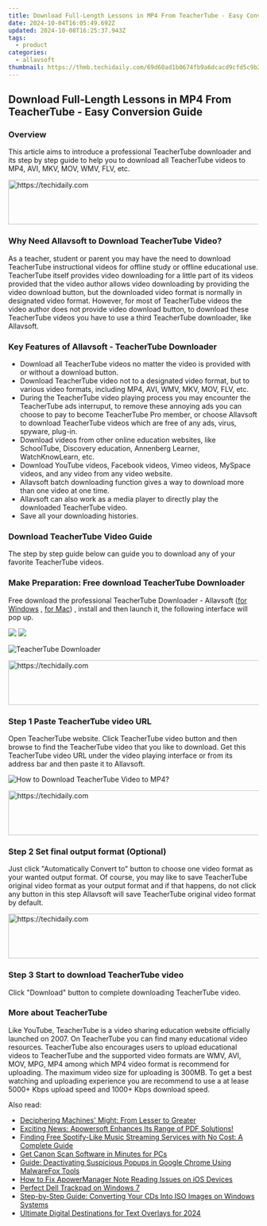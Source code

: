 ```yaml
---
title: Download Full-Length Lessons in MP4 From TeacherTube - Easy Conversion Guide
date: 2024-10-04T16:05:49.692Z
updated: 2024-10-08T16:25:37.943Z
tags:
  - product
categories:
  - allavsoft
thumbnail: https://thmb.techidaily.com/69d60ad1b0674fb9a6dcacd9cfd5c9b2973dbd0d026e48a10d4a2c1cd89022d5.jpg
---
```


## Download Full-Length Lessons in MP4 From TeacherTube - Easy Conversion Guide

### Overview

This article aims to introduce a professional TeacherTube downloader and its step by step guide to help you to download all TeacherTube videos to MP4, AVI, MKV, MOV, WMV, FLV, etc.

<!-- affiliate ads begin -->
<a href="https://aligracehair.sjv.io/c/5597632/2006946/19272" target="_top" id="2006946">
  <img src="//a.impactradius-go.com/display-ad/19272-2006946" border="0" alt="https://techidaily.com" width="728" height="90"/>
</a>
<img height="0" width="0" src="https://aligracehair.sjv.io/i/5597632/2006946/19272" style="position:absolute;visibility:hidden;" border="0" />
<!-- affiliate ads end -->

### Why Need Allavsoft to Download TeacherTube Video?

As a teacher, student or parent you may have the need to download TeacherTube instructional videos for offline study or offline educational use. TeacherTube itself provides video downloading for a little part of its videos provided that the video author allows video downloading by providing the video download button, but the downloaded video format is normally in designated video format. However, for most of TeacherTube videos the video author does not provide video download button, to download these TeacherTube videos you have to use a third TeacherTube downloader, like Allavsoft.

### Key Features of Allavsoft - TeacherTube Downloader

* Download all TeacherTube videos no matter the video is provided with or without a download button.
* Download TeacherTube video not to a designated video format, but to various video formats, including MP4, AVI, WMV, MKV, MOV, FLV, etc.
* During the TeacherTube video playing process you may encounter the TeacherTube ads interruput, to remove these annoying ads you can choose to pay to become TeacherTube Pro member, or choose Allavsoft to download TeacherTube videos which are free of any ads, virus, spyware, plug-in.
* Download videos from other online education websites, like SchoolTube, Discovery education, Annenberg Learner, WatchKnowLearn, etc.
* Download YouTube videos, Facebook videos, Vimeo videos, MySpace videos, and any video from any video website.
* Allavsoft batch downloading function gives a way to download more than one video at one time.
* Allavsoft can also work as a media player to directly play the downloaded TeacherTube video.
* Save all your downloading histories.

### Download TeacherTube Video Guide

The step by step guide below can guide you to download any of your favorite TeacherTube videos.

### Make Preparation: Free download TeacherTube Downloader

Free download the professional TeacherTube Downloader - Allavsoft ([for Windows](https://tools.techidaily.com/allavsoft/products/) , [for Mac](https://tools.techidaily.com/allavsoft/products/)) , install and then launch it, the following interface will pop up.

[![](https://www.allavsoft.com/how-to/../images/how-to/free-download-win.jpg)](https://tools.techidaily.com/allavsoft/products/) [![](https://www.allavsoft.com/how-to/../images/how-to/free-download-mac.jpg)](https://tools.techidaily.com/allavsoft/products/)

![TeacherTube Downloader](https://www.allavsoft.com/how-to/../images/allavsoft/screen-shot-600.jpg)

<!-- affiliate ads begin -->
<a href="https://appsumo.8odi.net/c/5597632/2087408/7443" target="_top" id="2087408">
  <img src="//a.impactradius-go.com/display-ad/7443-2087408" border="0" alt="https://techidaily.com" width="728" height="90"/>
</a>
<img height="0" width="0" src="https://appsumo.8odi.net/i/5597632/2087408/7443" style="position:absolute;visibility:hidden;" border="0" />
<!-- affiliate ads end -->

### Step 1 Paste TeacherTube video URL

Open TeacherTube website. Click TeacherTube video button and then browse to find the TeacherTube video that you like to download. Get this TeacherTube video URL under the video playing interface or from its address bar and then paste it to Allavsoft.

![How to Download TeacherTube Video to MP4?](https://www.allavsoft.com/how-to/../images/how-to/download-rtmp-video/download-rtmp-video.jpg)

<!-- affiliate ads begin -->
<a href="https://appsumo.8odi.net/c/5597632/2068439/7443" target="_top" id="2068439">
  <img src="//a.impactradius-go.com/display-ad/7443-2068439" border="0" alt="https://techidaily.com" width="728" height="90"/>
</a>
<img height="0" width="0" src="https://appsumo.8odi.net/i/5597632/2068439/7443" style="position:absolute;visibility:hidden;" border="0" />
<!-- affiliate ads end -->

### Step 2 Set final output format (Optional)

Just click "Automatically Convert to" button to choose one video format as your wanted output format. Of course, you may like to save TeacherTube original video format as your output format and if that happens, do not click any button in this step Allavsoft will save TeacherTube original video format by default.

<!-- affiliate ads begin -->
<a href="https://appsumo.8odi.net/c/5597632/2052062/7443" target="_top" id="2052062">
  <img src="//a.impactradius-go.com/display-ad/7443-2052062" border="0" alt="https://techidaily.com" width="728" height="90"/>
</a>
<img height="0" width="0" src="https://appsumo.8odi.net/i/5597632/2052062/7443" style="position:absolute;visibility:hidden;" border="0" />
<!-- affiliate ads end -->

### Step 3 Start to download TeacherTube video

Click "Download" button to complete downloading TeacherTube video.

### More about TeacherTube

Like YouTube, TeacherTube is a video sharing education website officially launched on 2007\. On TeacherTube you can find many educational video resources. TeacherTube also encourages users to upload educational videos to TeacherTube and the supported video formats are WMV, AVI, MOV, MPG, MP4 among which MP4 video format is recommend for uploading. The maximum video size for uploading is 300MB. To get a best watching and uploading experience you are recommend to use a at lease 5000+ Kbps upload speed and 1000+ Kbps download speed.

<ins class="adsbygoogle"
     style="display:block"
     data-ad-format="autorelaxed"
     data-ad-client="ca-pub-7571918770474297"
     data-ad-slot="1223367746"></ins>

<ins class="adsbygoogle"
     style="display:block"
     data-ad-client="ca-pub-7571918770474297"
     data-ad-slot="8358498916"
     data-ad-format="auto"
     data-full-width-responsive="true"></ins>

<span class="atpl-alsoreadstyle">Also read:</span>
<div><ul>
<li><a href="https://tech-hub.techidaily.com/deciphering-machines-might-from-lesser-to-greater/"><u>Deciphering Machines' Might: From Lesser to Greater</u></a></li>
<li><a href="https://discover-forum.techidaily.com/exciting-news-apowersoft-enhances-its-range-of-pdf-solutions/"><u>Exciting News: Apowersoft Enhances Its Range of PDF Solutions!</u></a></li>
<li><a href="https://discover-forum.techidaily.com/finding-free-spotify-like-music-streaming-services-with-no-cost-a-complete-guide/"><u>Finding Free Spotify-Like Music Streaming Services with No Cost: A Complete Guide</u></a></li>
<li><a href="https://driver-install.techidaily.com/get-canon-scan-software-in-minutes-for-pcs/"><u>Get Canon Scan Software in Minutes for PCs</u></a></li>
<li><a href="https://discover-forum.techidaily.com/guide-deactivating-suspicious-popups-in-google-chrome-using-malwarefox-tools/"><u>Guide: Deactivating Suspicious Popups in Google Chrome Using MalwareFox Tools</u></a></li>
<li><a href="https://discover-forum.techidaily.com/how-to-fix-apowermanager-note-reading-issues-on-ios-devices/"><u>How to Fix ApowerManager Note Reading Issues on iOS Devices</u></a></li>
<li><a href="https://driver-error.techidaily.com/perfect-dell-trackpad-on-windows-7/"><u>Perfect Dell Trackpad on Windows 7</u></a></li>
<li><a href="https://blog-min.techidaily.com/step-by-step-guide-converting-your-cds-into-iso-images-on-windows-systems/"><u>Step-by-Step Guide: Converting Your CDs Into ISO Images on Windows Systems</u></a></li>
<li><a href="https://some-approaches.techidaily.com/ultimate-digital-destinations-for-text-overlays-for-2024/"><u>Ultimate Digital Destinations for Text Overlays for 2024</u></a></li>
</ul></div>

